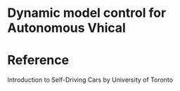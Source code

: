 # Dynamic model control for Autonomous Vhical

# Reference
Introduction to Self-Driving Cars by University of Toronto
